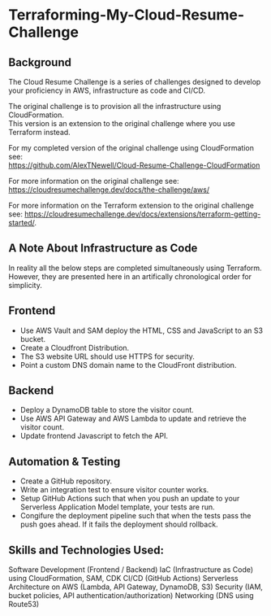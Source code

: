 # Terraforming-My-Cloud-Resume-Challenge

## Background
The Cloud Resume Challenge is a series of challenges designed to develop your proficiency in AWS, infrastructure as code and CI/CD.

The original challenge is to provision all the infrastructure using CloudFormation.  
This version is an extension to the original challenge where you use Terraform instead. 

For my completed version of the original challenge using CloudFormation see:  
https://github.com/AlexTNewell/Cloud-Resume-Challenge-CloudFormation

For more information on the original challenge see:  
https://cloudresumechallenge.dev/docs/the-challenge/aws/

For more information on the Terraform extension to the original challenge see: 
https://cloudresumechallenge.dev/docs/extensions/terraform-getting-started/.

## A Note About Infrastructure as Code
In reality all the below steps are completed simultaneously using Terraform. However, they are presented here in an artifically chronological order for simplicity. 

## Frontend
- Use AWS Vault and SAM deploy the HTML, CSS and JavaScript to an S3 bucket.
- Create a Cloudfront Distribution.
- The S3 website URL should use HTTPS for security.
- Point a custom DNS domain name to the CloudFront distribution.

## Backend
- Deploy a DynamoDB table to store the visitor count.
- Use AWS API Gateway and AWS Lambda to update and retrieve the visitor count. 
- Update frontend Javascript to fetch the API.

## Automation & Testing
- Create a GitHub repository.
- Write an integration test to ensure visitor counter works.
- Setup GitHub Actions such that when you push an update to your Serverless Application Model template, your tests are run.
- Congifure the deployment pipeline such that when the tests pass the push goes ahead. If it fails the deployment should rollback. 

## Skills and Technologies Used:
Software Development (Frontend / Backend)
IaC (Infrastructure as Code) using CloudFormation, SAM, CDK
CI/CD (GitHub Actions)
Serverless Architecture on AWS (Lambda, API Gateway, DynamoDB, S3)
Security (IAM, bucket policies, API authentication/authorization)
Networking (DNS using Route53)
